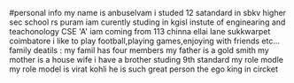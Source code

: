 #personal info
my name is anbuselvam 
i studed 12 satandard in sbkv higher sec school rs puram 
iam curently studing in kgisl instute of enginearing and teachonology
CSE 'A'
iam coming from 113 chinna ellai lane sukkwarpet coimbatore
i like to play football,playing games,enjoying with friends etc...
 family deatils :
 my famil has four members
 my father is a gold smith
 my mother is a house wife 
 i have a brother  studing 9th standard
 my role modle 
 my role model is virat kohli
 he is such great person the ego king in circket 
 

